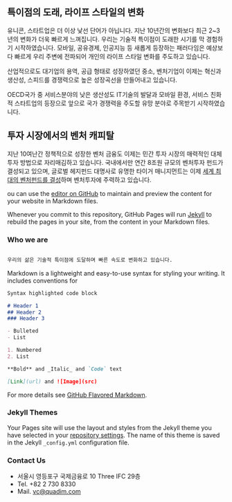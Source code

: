 ## 특이점의 도래, 라이프 스타일의 변화

유니콘, 스타트업은 더 이상 낯선 단어가 아닙니다.
지난 10년간의 변화보다 최근 2~3년의 변화가 더욱 빠르게 느껴집니다.
우리는 기술적 특이점이 도래한 시기를 막 경험하기 시작하였습니다.
모바일, 공유경제, 인공지능 등 새롭게 등장하는 패러다임은 예상보다 빠르게 우리 주변에 전파되어 개인의 라이프 스타일 변화를 주도하고 있습니다.

산업적으로도 대기업의 용역, 공급 형태로 성장하였던 중소, 벤처기업이 이제는 혁신과 생산성, 스피드를 경쟁력으로 높은 성장곡선을 만들어내고 있습니다.

OECD국가 중 서비스분야의 낮은 생산성도 IT기술의 발달과 모바일 환경, 서비스 친화적 스타트업의 등장으로 앞으로 국가 경쟁력을 주도할 유망 분야로 주목받기 시작하였습니다.


## 투자 시장에서의 벤처 캐피탈

지난 10여난간 정책적으로 성장한 벤처 금융도 이제는 민간 투자 시장의 매력적인 대체 투자 방법으로 자리매김하고 있습니다.
국내에서만 연간 8조원 규모의 벤처투자 펀드가 결성되고 있으며, 글로벌 헤지펀드 대명사로 유명한 타이거 매니지먼트는 이제 [세계 최대의 벤처펀드를 결성](https://www.mk.co.kr/news/business/view/2018/10/663450/)하며 벤처투자에 주력하고 있습니다. 


ou can use the [editor on GitHub](https://github.com/quadvc/home/edit/master/index.md) to maintain and preview the content for your website in Markdown files.

Whenever you commit to this repository, GitHub Pages will run [Jekyll](https://jekyllrb.com/) to rebuild the pages in your site, from the content in your Markdown files.




### Who we are
```markdown

우리의 삶은 기술적 특이점에 도달하며 빠른 속도로 변화하고 있습니다.

```


Markdown is a lightweight and easy-to-use syntax for styling your writing. It includes conventions for

```markdown
Syntax highlighted code block

# Header 1
## Header 2
### Header 3

- Bulleted
- List

1. Numbered
2. List

**Bold** and _Italic_ and `Code` text

[Link](url) and ![Image](src)
```

For more details see [GitHub Flavored Markdown](https://guides.github.com/features/mastering-markdown/).

### Jekyll Themes

Your Pages site will use the layout and styles from the Jekyll theme you have selected in your [repository settings](https://github.com/quadvc/home/settings). The name of this theme is saved in the Jekyll `_config.yml` configuration file.

### Contact Us

- 서울시 영등포구 국제금융로 10 Three IFC 29층
- Tel. +82 2 730 8330
- Mail. [vc@quadim.com](mailto://vc@quadim.com)
